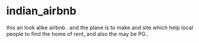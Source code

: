 # indian_airbnb
this an look alike airbnb . and the plane is to make and site which help local people to find the home of rent, and also the may be PG..
